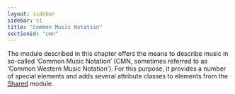 ```yaml
---
layout: sidebar
sidebar: s1
title: "Common Music Notation"
sectionid: "cmn"
---
```


<span class="div">
   
   The module described in this chapter offers the means to describe music in so-called
   ‘Common Music Notation’ (CMN, sometimes referred to as
   ‘Common Western Music Notation’). For this purpose, it provides a number of
   special elements and adds several attribute classes to elements from the 
   <a class="link_ref" title="Shared Elements, Models, and Attributes" href="/v3/guidelines/shared">Shared</a> module.
   
   
   
   
   
</span>